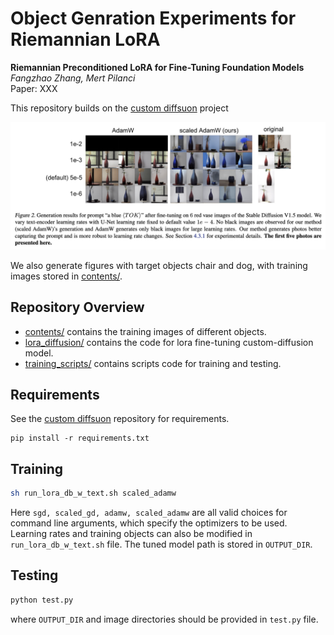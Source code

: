 # Object Genration Experiments for Riemannian LoRA

**Riemannian Preconditioned LoRA for Fine-Tuning Foundation Models** <br>
*Fangzhao Zhang, Mert Pilanci* <br>
Paper: XXX <br>

This repository builds on the [custom diffsuon](https://github.com/cloneofsimo/lora)  project 

<p>
<img src="figures/vase.png" width="800" >
</p>

We also generate figures with target objects chair and dog, with training images stored in [contents/](contents).

## Repository Overview
* [contents/](contents) contains the training images of different objects.
* [lora_diffusion/](lora_diffusion) contains the code for lora fine-tuning custom-diffusion model.
* [training_scripts/](training_scripts) contains scripts code for training and testing.

## Requirements
See the [custom diffsuon](https://github.com/cloneofsimo/lora) repository for requirements.
```
pip install -r requirements.txt
 ```

## Training
```bash
sh run_lora_db_w_text.sh scaled_adamw
 ```
Here <code>sgd, scaled_gd, adamw, scaled_adamw</code> are all valid choices for command line arguments, which specify the optimizers to be used. Learning rates and training objects can also be modified in <code>run_lora_db_w_text.sh</code> file. The tuned model path is stored in <code>OUTPUT_DIR</code>.

## Testing
```bash
python test.py
 ```
where <code>OUTPUT_DIR</code> and image directories should be provided in <code>test.py</code> file.
